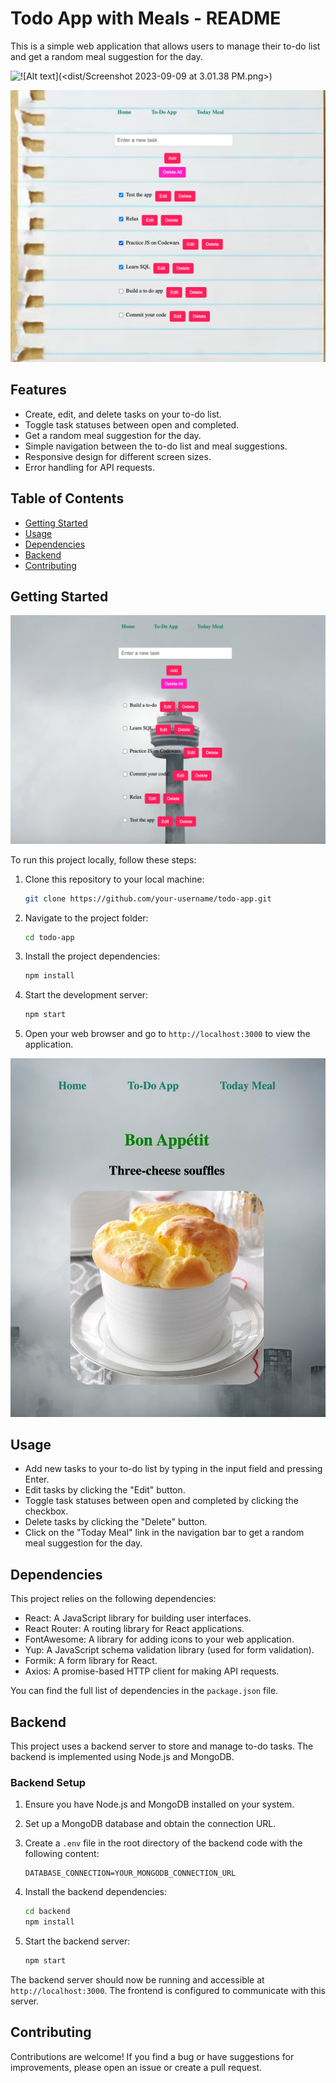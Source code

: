 # Todo App with Meals - README
This is a simple web application that allows users to manage their to-do list and get a random meal suggestion for the day.

![!\[Alt text\](<dist/Screenshot 2023-09-09 at 3.01.38 PM.png>)
](<Screenshot 2023-09-09 at 3.01.38 PM.png>)


![Alt text](<Screenshot 2023-09-20 at 3.38.31 PM.png>)

## Features

- Create, edit, and delete tasks on your to-do list.
- Toggle task statuses between open and completed.
- Get a random meal suggestion for the day.
- Simple navigation between the to-do list and meal suggestions.
- Responsive design for different screen sizes.
- Error handling for API requests.

## Table of Contents

- [Getting Started](#getting-started)
- [Usage](#usage)
- [Dependencies](#dependencies)
- [Backend](#backend)
- [Contributing](#contributing)

## Getting Started

![Alt text](<Screenshot 2023-09-18 at 3.51.43 PM.png>)

To run this project locally, follow these steps:

1. Clone this repository to your local machine:

   ```bash
   git clone https://github.com/your-username/todo-app.git
   ```

2. Navigate to the project folder:

   ```bash
   cd todo-app
   ```

3. Install the project dependencies:

   ```bash
   npm install
   ```

4. Start the development server:

   ```bash
   npm start
   ```

5. Open your web browser and go to `http://localhost:3000` to view the application.

![Alt text](<Screenshot 2023-09-09 at 3.05.07 PM.png>)


## Usage

- Add new tasks to your to-do list by typing in the input field and pressing Enter.
- Edit tasks by clicking the "Edit" button.
- Toggle task statuses between open and completed by clicking the checkbox.
- Delete tasks by clicking the "Delete" button.
- Click on the "Today Meal" link in the navigation bar to get a random meal suggestion for the day.

## Dependencies

This project relies on the following dependencies:

- React: A JavaScript library for building user interfaces.
- React Router: A routing library for React applications.
- FontAwesome: A library for adding icons to your web application.
- Yup: A JavaScript schema validation library (used for form validation).
- Formik: A form library for React.
- Axios: A promise-based HTTP client for making API requests.

You can find the full list of dependencies in the `package.json` file.

## Backend

This project uses a backend server to store and manage to-do tasks. The backend is implemented using Node.js and MongoDB.

### Backend Setup

1. Ensure you have Node.js and MongoDB installed on your system.

2. Set up a MongoDB database and obtain the connection URL.

3. Create a `.env` file in the root directory of the backend code with the following content:

   ```env
   DATABASE_CONNECTION=YOUR_MONGODB_CONNECTION_URL
   ```

4. Install the backend dependencies:

   ```bash
   cd backend
   npm install
   ```

5. Start the backend server:

   ```bash
   npm start
   ```

The backend server should now be running and accessible at `http://localhost:3000`. The frontend is configured to communicate with this server.

## Contributing

Contributions are welcome! If you find a bug or have suggestions for improvements, please open an issue or create a pull request.

